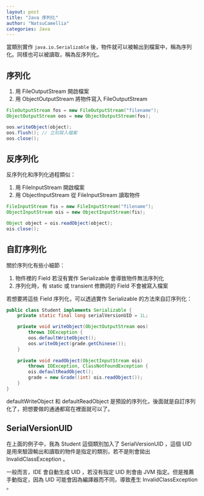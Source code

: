 ```yaml
---
layout: post
title: "Java 序列化"
author: "NatsuCamellia"
categories: Java
---
```


當類別實作 `java.io.Serializable` 後，物件就可以被輸出到檔案中，稱為序列化。同樣也可以被讀取，稱為反序列化。

## 序列化
1. 用 FileOutputStream 開啟檔案
2. 用 ObjectOutputStream 將物件寫入 FileOutputStream

``` Java
FileOutputStream fos = new FileOutputStream("filename");
ObjectOutputStream oos = new ObjectOutputStream(fos);

oos.writeObject(object);
oos.flush(); // 立刻寫入檔案
oos.close();
```

## 反序列化
反序列化和序列化過程類似：
1. 用 FileInputStream 開啟檔案
2. 用 ObjectInputStream 從 FileInputStream 讀取物件

``` Java
FileInputStream fis = new FileInputStream("filename");
ObjectInputStream ois = new ObjectInputStream(fis);

Object object = ois.readObject(object);
ois.close();
```

## 自訂序列化
關於序列化有些小細節：
1. 物件裡的 Field 若沒有實作 Serializable 會導致物件無法序列化
2. 序列化時，有 static 或 transient 修飾詞的 Field 不會被寫入檔案

若想要將這些 Field 序列化，可以透過實作 Serializable 的方法來自訂序列化：
``` Java
public class Student implements Serializable {
	private static final long serialVersionUID = 1L;

	private void writeObject(ObjectOutputStream oos) 
		throws IOException {
		oos.defaultWriteObject();
		oos.writeObject(grade.getChinese());
	}
	
	private void readObject(ObjectInputStream ois) 
		throws IOException, ClassNotFoundException {
		ois.defaultReadObject();
		grade = new Grade((int) ois.readObject());
	}
}
```

defaultWriteObject 和 defaultReadObject 是預設的序列化，後面就是自訂序列化了，把想要做的通通都寫在裡面就可以了。

## SerialVersionUID
在上面的例子中，我為 Student 這個類別加入了 SerialVersionUID ，這個 UID 是用來驗證輸出和讀取的物件是指定的類別，若不是則會拋出 InvalidClassException 。

一般而言，IDE 會自動生成 UID ，若沒有指定 UID 則會由 JVM 指定。但是推薦手動指定，因為 UID 可能會因為編譯器而不同，導致產生 InvalidClassException 。